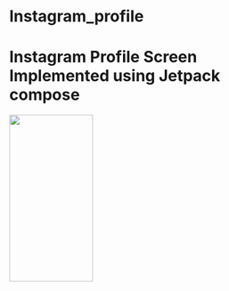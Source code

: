 # Instagram_profile
# Instagram Profile Screen Implemented using Jetpack compose

<img src="https://github.com/muralidroi/Instagram_profile/assets/27795498/84172c7b-4320-4fa8-acf5-18c8df65d928" width="150" height = "300" />
